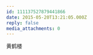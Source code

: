 ```yaml
---
id: 111137527879441866
date: 2015-05-20T13:21:05.000Z
reply: false
media_attachments: 0
---
```


黄鹤楼

